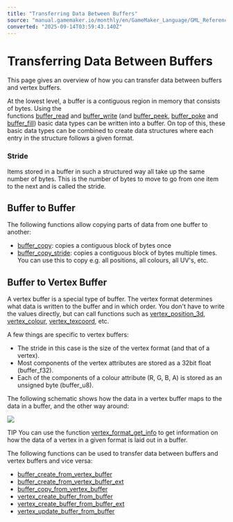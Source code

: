 ```yaml
---
title: "Transferring Data Between Buffers"
source: "manual.gamemaker.io/monthly/en/GameMaker_Language/GML_Reference/Buffers/Transferring_Data_Between_Buffers.htm"
converted: "2025-09-14T03:59:43.140Z"
---
```


# Transferring Data Between Buffers

This page gives an overview of how you can transfer data between buffers and vertex buffers.

At the lowest level, a buffer is a contiguous region in memory that consists of bytes. Using the functions [buffer\_read](buffer_read.md) and [buffer\_write](../../../../../../GameMaker_Language/GML_Reference/Buffers/buffer_write.md) (and [buffer\_peek](buffer_peek.md), [buffer\_poke](buffer_poke.md) and [buffer\_fill](buffer_fill.md)) basic data types can be written into a buffer. On top of this, these basic data types can be combined to create data structures where each entry in the structure follows a given format.

### Stride

Items stored in a buffer in such a structured way all take up the same number of bytes. This is the number of bytes to move to go from one item to the next and is called the stride.

## Buffer to Buffer

The following functions allow copying parts of data from one buffer to another:

-   [buffer\_copy](buffer_copy.md): copies a contiguous block of bytes once
-   [buffer\_copy\_stride](buffer_copy_stride.md): copies a contiguous block of bytes multiple times. You can use this to copy e.g. all positions, all colours, all UV's, etc.

## Buffer to Vertex Buffer

A vertex buffer is a special type of buffer. The vertex format determines what data is written to the buffer and in which order. You don't have to write the values directly, but can call functions such as [vertex\_position\_3d](../Drawing/Primitives/vertex_position_3d.md), [vertex\_colour](../Drawing/Primitives/vertex_colour.md), [vertex\_texcoord](../../../../../../GameMaker_Language/GML_Reference/Drawing/Primitives/vertex_texcoord.md), etc.

A few things are specific to vertex buffers:

-   The stride in this case is the size of the vertex format (and that of a vertex).
-   Most components of the vertex attributes are stored as a 32bit float (buffer\_f32).
-   Each of the components of a colour attribute (R, G, B, A) is stored as an unsigned byte (buffer\_u8).

The following schematic shows how the data in a vertex buffer maps to the data in a buffer, and the other way around:

![](../../../assets/Images/Scripting_Reference/GML/Reference/Buffers/buffer_transfer_overview.png)

TIP You can use the function [vertex\_format\_get\_info](../Drawing/Primitives/vertex_format_get_info.md) to get information on how the data of a vertex in a given format is laid out in a buffer.

The following functions can be used to transfer data between buffers and vertex buffers and vice versa:

-   [buffer\_create\_from\_vertex\_buffer](buffer_create_from_vertex_buffer.md)
-   [buffer\_create\_from\_vertex\_buffer\_ext](buffer_create_from_vertex_buffer_ext.md)
-   [buffer\_copy\_from\_vertex\_buffer](buffer_copy_from_vertex_buffer.md)
-   [vertex\_create\_buffer\_from\_buffer](../Drawing/Primitives/vertex_create_buffer_from_buffer.md)
-   [vertex\_create\_buffer\_from\_buffer\_ext](../Drawing/Primitives/vertex_create_buffer_from_buffer_ext.md)
-   [vertex\_update\_buffer\_from\_buffer](../../../../../../GameMaker_Language/GML_Reference/Drawing/Primitives/vertex_update_buffer_from_buffer.md)